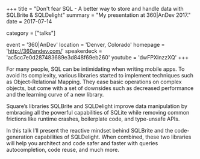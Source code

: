 +++
title = "Don't fear SQL - A better way to store and handle data with SQLBrite & SQLDelight"
summary = "My presentation at 360|AnDev 2017."
date = 2017-07-14

category = ["talks"]

event = '360|AnDev'
location = 'Denver, Colorado'
homepage = 'http://360andev.com/'
speakerdeck = 'ac5cc7e0d287483689e3d848f69eb260'
youtube = 'dwFPXInzzXQ'
+++

For many people, SQL can be intimidating when writing mobile apps. To avoid its complexity, various libraries started to implement techniques such as Object-Relational Mapping. They ease basic operations on complex objects, but come with a set of downsides such as decreased performance and the learning curve of a new library.

Square’s libraries SQLBrite and SQLDelight improve data manipulation by embracing all the powerful capabilities of SQLite while removing common frictions like runtime crashes, boilerplate code, and type-unsafe APIs.

In this talk I’ll present the reactive mindset behind SQLBrite and the code-generation capabilities of SQLDelight. When combined, these two libraries will help you architect and code safer and faster with queries autocompletion, code reuse, and much more.
